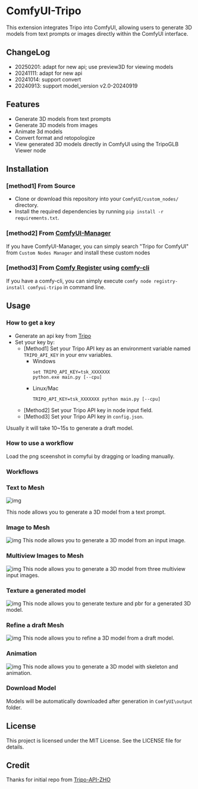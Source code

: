 # ComfyUI-Tripo
This extension integrates Tripo into ComfyUI, allowing users to generate 3D models from text prompts or images directly within the ComfyUI interface.

## ChangeLog
- 20250201: adapt for new api; use preview3D for viewing models
- 20241111: adapt for new api
- 20241014: support convert
- 20240913: support model_version v2.0-20240919

## Features
- Generate 3D models from text prompts
- Generate 3D models from images
- Animate 3d models
- Convert format and retopologize
- View generated 3D models directly in ComfyUI using the TripoGLB Viewer node

## Installation
### [method1] From Source
- Clone or download this repository into your `ComfyUI/custom_nodes/` directory.
- Install the required dependencies by running `pip install -r requirements.txt`.

### [method2] From [ComfyUI-Manager](https://github.com/ltdrdata/ComfyUI-Manager)
If you have ComfyUI-Manager, you can simply search "Tripo for ComfyUI" from `Custom Nodes Manager` and install these custom nodes 

### [method3] From [Comfy Register](https://registry.comfy.org/) using [comfy-cli](https://github.com/Comfy-Org/comfy-cli)
If you have a comfy-cli, you can simply execute `comfy node registry-install comfyui-tripo` in command line.

## Usage
### How to get a key
- Generate an api key from [Tripo](https://platform.tripo3d.ai/)
- Set your key by:
    * [Method1] Set your Tripo API key as an environment variable named `TRIPO_API_KEY` in your env variables. 
        + Windows
            ```
            set TRIPO_API_KEY=tsk_XXXXXXX
            python.exe main.py [--cpu]
            ```
        + Linux/Mac
            ```
            TRIPO_API_KEY=tsk_XXXXXXX python main.py [--cpu]
            ```
    * [Method2] Set your Tripo API key in node input field.
    * [Method3] Set your Tripo API key in `config.json`.

Usually it will take 10~15s to generate a draft model.

### How to use a workflow
Load the png sceenshot in comyfui by dragging or loading manually.

### Workflows
### Text to Mesh
![img](workflows/text_to_model.png)

This node allows you to generate a 3D model from a text prompt.

### Image to Mesh
![img](workflows/image_to_model.png)
This node allows you to generate a 3D model from an input image.

### Multiview Images to Mesh
![img](workflows/multiview_to_model.png)
This node allows you to generate a 3D model from three multiview input images.

### Texture a generated model
![img](workflows/texture_model.png)
This node allows you to generate texture and pbr for a generated 3D model.

### Refine a draft Mesh
![img](workflows/refine_model.png)
This node allows you to refine a 3D model from a draft model.

### Animation
![img](workflows/retarget.png)
This node allows you to generate a 3D model with skeleton and animation.


### Download Model
Models will be automatically downloaded after generation in `ComfyUI\output` folder.

## License
This project is licensed under the MIT License. See the LICENSE file for details.

## Credit
Thanks for initial repo from [Tripo-API-ZHO](https://github.com/ZHO-ZHO-ZHO/Tripo-API-ZHO)
